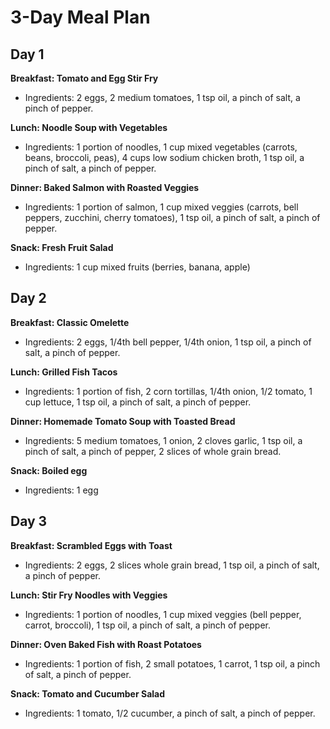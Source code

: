 # 3-Day Meal Plan

## Day 1 

**Breakfast: Tomato and Egg Stir Fry**
- Ingredients: 2 eggs, 2 medium tomatoes, 1 tsp oil, a pinch of salt, a pinch of pepper.

**Lunch: Noodle Soup with Vegetables**
- Ingredients: 1 portion of noodles, 1 cup mixed vegetables (carrots, beans, broccoli, peas), 4 cups low sodium chicken broth, 1 tsp oil, a pinch of salt, a pinch of pepper.

**Dinner: Baked Salmon with Roasted Veggies**
- Ingredients: 1 portion of salmon, 1 cup mixed veggies (carrots, bell peppers, zucchini, cherry tomatoes), 1 tsp oil, a pinch of salt, a pinch of pepper.

**Snack: Fresh Fruit Salad**
- Ingredients: 1 cup mixed fruits (berries, banana, apple)

## Day 2 

**Breakfast: Classic Omelette**
- Ingredients: 2 eggs, 1/4th bell pepper, 1/4th onion, 1 tsp oil, a pinch of salt, a pinch of pepper.

**Lunch: Grilled Fish Tacos**
- Ingredients: 1 portion of fish, 2 corn tortillas, 1/4th onion, 1/2 tomato, 1 cup lettuce, 1 tsp oil, a pinch of salt, a pinch of pepper.

**Dinner: Homemade Tomato Soup with Toasted Bread**
- Ingredients: 5 medium tomatoes, 1 onion, 2 cloves garlic, 1 tsp oil, a pinch of salt, a pinch of pepper, 2 slices of whole grain bread.

**Snack: Boiled egg**
- Ingredients: 1 egg

## Day 3 

**Breakfast: Scrambled Eggs with Toast**
- Ingredients: 2 eggs, 2 slices whole grain bread, 1 tsp oil, a pinch of salt, a pinch of pepper.

**Lunch: Stir Fry Noodles with Veggies**
- Ingredients: 1 portion of noodles, 1 cup mixed veggies (bell pepper, carrot, broccoli), 1 tsp oil, a pinch of salt, a pinch of pepper.

**Dinner: Oven Baked Fish with Roast Potatoes**
- Ingredients: 1 portion of fish, 2 small potatoes, 1 carrot, 1 tsp oil, a pinch of salt, a pinch of pepper.

**Snack: Tomato and Cucumber Salad**
- Ingredients: 1 tomato, 1/2 cucumber, a pinch of salt, a pinch of pepper.